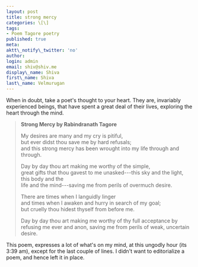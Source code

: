 ```yaml
---
layout: post
title: strong mercy
categories: \[\]
tags:
- Poem Tagore poetry
published: true
meta:
aktt\_notify\_twitter: 'no'
author:
login: admin
email: shiv@shiv.me
display\_name: Shiva
first\_name: Shiva
last\_name: Velmurugan
---
```


When in doubt, take a poet's thought to your heart. They are, invariably experienced beings, that have spent a great deal of their lives, exploring the heart through the mind.

> **Strong Mercy by Rabindranath Tagore**
> 
> My desires are many and my cry is pitiful,  
> but ever didst thou save me by hard refusals;  
> and this strong mercy has been wrought into my life through and through. 
> 
> Day by day thou art making me worthy of the simple,  
> great gifts that thou gavest to me unasked---this sky and the light, this body and the  
> life and the mind---saving me from perils of overmuch desire.
> 
> There are times when I languidly linger  
> and times when I awaken and hurry in search of my goal;  
> but cruelly thou hidest thyself from before me. 
> 
> Day by day thou art making me worthy of thy full acceptance by  
> refusing me ever and anon, saving me from perils of weak, uncertain desire.

This poem, expresses a lot of what's on my mind, at this ungodly hour (its 3:39 am), except for the last couple of lines. I didn't want to editorialize a poem, and hence left it in place.